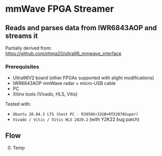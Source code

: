 mmWave FPGA Streamer
============================================================================

Reads and parses data from IWR6843AOP and streams it 
----------------------------------------------------------------------------

Partially derived from: https://github.com/nhma20/ultra96_mmwave_interface

### Prerequisites
- Ultra96V2 board (other FPGAs supported with slight modifications)
- IWR6843AOP mmWave radar + micro-USB cable
- PC
- Xilinx tools (Vivado, HLS, Vitis)




Tested with:
- `Ubuntu 20.04.3 LTS (host PC - R3950X+32GB+RTX2070Super)`
- `Vivado / Vitis / Vitis HLS 2020.2` (with Y2K22 bug patch)



## Flow
0. Temp
